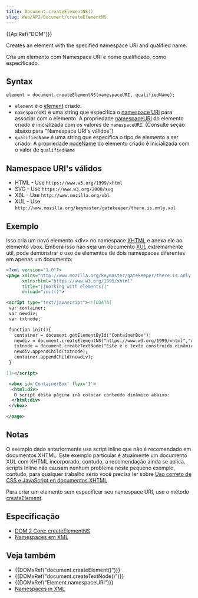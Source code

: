 ```yaml
---
title: Document.createElementNS()
slug: Web/API/Document/createElementNS
---
```


{{ApiRef("DOM")}}

Creates an element with the specified namespace URI and qualified name.

Cria um elemento com Namespace URI e nome qualificado, como especificado.

## Syntax

```
element = document.createElementNS(namespaceURI, qualifiedName);
```

- `element` é o [element](/pt-BR/docs/DOM/element) criado.
- `namespaceURI` é uma string que especifica o [namespace URI](https://www.w3.org/TR/2004/REC-DOM-Level-3-Core-20040407/glossary.html#dt-namespaceURI) para associar com o elemento. A propriedade [namespaceURI](/pt-BR/docs/DOM/element.namespaceURI) do elemento criado é inicializada com os valores de `namespaceURI`. (Consulte seção abaixo para "Namespace URI's válidos")
- `qualifiedName` é uma string que especifica o tipo de elemento a ser criado. A propriedade [nodeName](/pt-BR/docs/DOM/element.nodeName) do elemento criado é inicializada com o valor de `qualifiedName`

## Namespace URI's válidos

- HTML - Use `https://www.w3.org/1999/xhtml`
- SVG - Use `https://www.w3.org/2000/svg`
- XBL - Use `http://www.mozilla.org/xbl`
- XUL - Use `http://www.mozilla.org/keymaster/gatekeeper/there.is.only.xul`

## Exemplo

Isso cria um novo elemento \<div> no namespace [XHTML](/pt-BR/docs/XHTML) e anexa ele ao elemento vbox. Embora isso não seja um documento [XUL](/pt-BR/docs/XUL) extremamente útil, pode demonstrar o uso de elementos de dois namespaces diferentes em apenas um documento:

```xml
<?xml version="1.0"?>
<page xmlns="http://www.mozilla.org/keymaster/gatekeeper/there.is.only.xul"
      xmlns:html="https://www.w3.org/1999/xhtml"
      title="||Working with elements||"
      onload="init()">

<script type="text/javascript"><![CDATA[
 var container;
 var newdiv;
 var txtnode;

 function init(){
   container = document.getElementById("ContainerBox");
   newdiv = document.createElementNS("https://www.w3.org/1999/xhtml","div");
   txtnode = document.createTextNode("Este é o texto construído dinâmicamente com createElementNS e createTextNode então é inserido no documento usando appendChild.");
   newdiv.appendChild(txtnode);
   container.appendChild(newdiv);
 }

]]></script>

 <vbox id='ContainerBox' flex='1'>
  <html:div>
   O script desta página irá colocar conteúdo dinâmico abaixo:
  </html:div>
 </vbox>

</page>
```

## Notas

O exemplo dado anteriormente usa script inline que não é recomendado em documentos XHTML. Este exemplo particular é atualmente um documento XUL com XHTML incorporado, contudo, a recomendação ainda se aplica. scripts Inline não causam nenhum problema neste pequeno exemplo, contudo, para qualquer trabalho sério você precisa ler sobre [Uso correto de CSS e JavaScript en documentos XHTML](/pt-BR/docs/Properly_Using_CSS_and_JavaScript_in_XHTML_Documents).

Para criar um elemento sem especificar seu namespace URI, use o método [createElement](createElement).

## Especificação

- [DOM 2 Core: createElementNS](https://www.w3.org/TR/DOM-Level-2-Core/core.html#ID-DocCrElNS)
- [Namespaces em XML](https://www.w3.org/TR/1999/REC-xml-names-19990114)

## Veja também

- {{DOMxRef("document.createElement()")}}
- {{DOMxRef("document.createTextNode()")}}
- {{DOMxRef("Element.namespaceURI")}}
- [Namespaces in XML](https://www.w3.org/TR/1999/REC-xml-names-19990114/)
